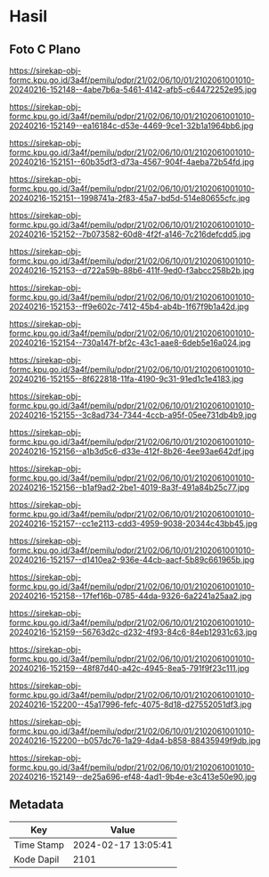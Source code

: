 # Hasil

## Foto C Plano

https://sirekap-obj-formc.kpu.go.id/3a4f/pemilu/pdpr/21/02/06/10/01/2102061001010-20240216-152148--4abe7b6a-5461-4142-afb5-c64472252e95.jpg

https://sirekap-obj-formc.kpu.go.id/3a4f/pemilu/pdpr/21/02/06/10/01/2102061001010-20240216-152149--ea16184c-d53e-4469-9ce1-32b1a1964bb6.jpg

https://sirekap-obj-formc.kpu.go.id/3a4f/pemilu/pdpr/21/02/06/10/01/2102061001010-20240216-152151--60b35df3-d73a-4567-904f-4aeba72b54fd.jpg

https://sirekap-obj-formc.kpu.go.id/3a4f/pemilu/pdpr/21/02/06/10/01/2102061001010-20240216-152151--1998741a-2f83-45a7-bd5d-514e80655cfc.jpg

https://sirekap-obj-formc.kpu.go.id/3a4f/pemilu/pdpr/21/02/06/10/01/2102061001010-20240216-152152--7b073582-60d8-4f2f-a146-7c216defcdd5.jpg

https://sirekap-obj-formc.kpu.go.id/3a4f/pemilu/pdpr/21/02/06/10/01/2102061001010-20240216-152153--d722a59b-88b6-411f-9ed0-f3abcc258b2b.jpg

https://sirekap-obj-formc.kpu.go.id/3a4f/pemilu/pdpr/21/02/06/10/01/2102061001010-20240216-152153--ff9e602c-7412-45b4-ab4b-1f67f9b1a42d.jpg

https://sirekap-obj-formc.kpu.go.id/3a4f/pemilu/pdpr/21/02/06/10/01/2102061001010-20240216-152154--730a147f-bf2c-43c1-aae8-6deb5e16a024.jpg

https://sirekap-obj-formc.kpu.go.id/3a4f/pemilu/pdpr/21/02/06/10/01/2102061001010-20240216-152155--8f622818-11fa-4190-9c31-91ed1c1e4183.jpg

https://sirekap-obj-formc.kpu.go.id/3a4f/pemilu/pdpr/21/02/06/10/01/2102061001010-20240216-152155--3c8ad734-7344-4ccb-a95f-05ee731db4b9.jpg

https://sirekap-obj-formc.kpu.go.id/3a4f/pemilu/pdpr/21/02/06/10/01/2102061001010-20240216-152156--a1b3d5c6-d33e-412f-8b26-4ee93ae642df.jpg

https://sirekap-obj-formc.kpu.go.id/3a4f/pemilu/pdpr/21/02/06/10/01/2102061001010-20240216-152156--b1af9ad2-2be1-4019-8a3f-491a84b25c77.jpg

https://sirekap-obj-formc.kpu.go.id/3a4f/pemilu/pdpr/21/02/06/10/01/2102061001010-20240216-152157--cc1e2113-cdd3-4959-9038-20344c43bb45.jpg

https://sirekap-obj-formc.kpu.go.id/3a4f/pemilu/pdpr/21/02/06/10/01/2102061001010-20240216-152157--d1410ea2-936e-44cb-aacf-5b89c661965b.jpg

https://sirekap-obj-formc.kpu.go.id/3a4f/pemilu/pdpr/21/02/06/10/01/2102061001010-20240216-152158--17fef16b-0785-44da-9326-6a2241a25aa2.jpg

https://sirekap-obj-formc.kpu.go.id/3a4f/pemilu/pdpr/21/02/06/10/01/2102061001010-20240216-152159--56763d2c-d232-4f93-84c6-84eb12931c63.jpg

https://sirekap-obj-formc.kpu.go.id/3a4f/pemilu/pdpr/21/02/06/10/01/2102061001010-20240216-152159--48f87d40-a42c-4945-8ea5-791f9f23c111.jpg

https://sirekap-obj-formc.kpu.go.id/3a4f/pemilu/pdpr/21/02/06/10/01/2102061001010-20240216-152200--45a17996-fefc-4075-8d18-d27552051df3.jpg

https://sirekap-obj-formc.kpu.go.id/3a4f/pemilu/pdpr/21/02/06/10/01/2102061001010-20240216-152200--b057dc76-1a29-4da4-b858-88435949f9db.jpg

https://sirekap-obj-formc.kpu.go.id/3a4f/pemilu/pdpr/21/02/06/10/01/2102061001010-20240216-152149--de25a696-ef48-4ad1-9b4e-e3c413e50e90.jpg


## Metadata

| Key        | Value               |
| ---------- | ------------------- |
| Time Stamp | 2024-02-17 13:05:41 |
| Kode Dapil | 2101                |



